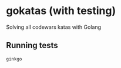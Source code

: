 # gokatas (with testing)

Solving all codewars katas with Golang

## Running tests

```cli
ginkgo
```
